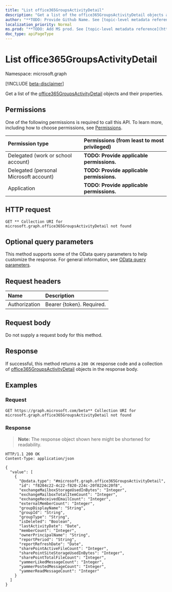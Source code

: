 ```yaml
---
title: "List office365GroupsActivityDetail"
description: "Get a list of the office365GroupsActivityDetail objects and their properties."
author: "**TODO: Provide Github Name. See [topic-level metadata reference](https://msgo.azurewebsites.net/add/document/guidelines/metadata.html#topic-level-metadata)**"
localization_priority: Normal
ms.prod: "**TODO: Add MS prod. See [topic-level metadata reference](https://msgo.azurewebsites.net/add/document/guidelines/metadata.html#topic-level-metadata)**"
doc_type: apiPageType
---
```


# List office365GroupsActivityDetail
Namespace: microsoft.graph

[!INCLUDE [beta-disclaimer](../../includes/beta-disclaimer.md)]

Get a list of the [office365GroupsActivityDetail](../resources/office365groupsactivitydetail.md) objects and their properties.

## Permissions
One of the following permissions is required to call this API. To learn more, including how to choose permissions, see [Permissions](/graph/permissions-reference).

|Permission type|Permissions (from least to most privileged)|
|:---|:---|
|Delegated (work or school account)|**TODO: Provide applicable permissions.**|
|Delegated (personal Microsoft account)|**TODO: Provide applicable permissions.**|
|Application|**TODO: Provide applicable permissions.**|

## HTTP request

<!-- {
  "blockType": "ignored"
}
-->
``` http
GET ** Collection URI for microsoft.graph.office365GroupsActivityDetail not found
```

## Optional query parameters
This method supports some of the OData query parameters to help customize the response. For general information, see [OData query parameters](/graph/query-parameters).

## Request headers
|Name|Description|
|:---|:---|
|Authorization|Bearer {token}. Required.|

## Request body
Do not supply a request body for this method.

## Response

If successful, this method returns a `200 OK` response code and a collection of [office365GroupsActivityDetail](../resources/office365groupsactivitydetail.md) objects in the response body.

## Examples

### Request
<!-- {
  "blockType": "request",
  "name": "list_office365groupsactivitydetail"
}
-->
``` http
GET https://graph.microsoft.com/beta** Collection URI for microsoft.graph.office365GroupsActivityDetail not found
```


### Response
>**Note:** The response object shown here might be shortened for readability.
<!-- {
  "blockType": "response",
  "truncated": true,
  "@odata.type": "Collection(microsoft.graph.office365GroupsActivityDetail)"
}
-->
``` http
HTTP/1.1 200 OK
Content-Type: application/json

{
  "value": [
    {
      "@odata.type": "#microsoft.graph.office365GroupsActivityDetail",
      "id": "f8204c22-4c22-f820-224c-20f8224c20f8",
      "exchangeMailboxStorageUsedInBytes": "Integer",
      "exchangeMailboxTotalItemCount": "Integer",
      "exchangeReceivedEmailCount": "Integer",
      "externalMemberCount": "Integer",
      "groupDisplayName": "String",
      "groupId": "String",
      "groupType": "String",
      "isDeleted": "Boolean",
      "lastActivityDate": "Date",
      "memberCount": "Integer",
      "ownerPrincipalName": "String",
      "reportPeriod": "String",
      "reportRefreshDate": "Date",
      "sharePointActiveFileCount": "Integer",
      "sharePointSiteStorageUsedInBytes": "Integer",
      "sharePointTotalFileCount": "Integer",
      "yammerLikedMessageCount": "Integer",
      "yammerPostedMessageCount": "Integer",
      "yammerReadMessageCount": "Integer"
    }
  ]
}
```

